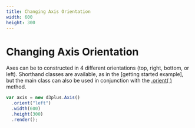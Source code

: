 ```yaml
---
title: Changing Axis Orientation
width: 600
height: 300
---
```


[width]: 600
[height]: 300

# Changing Axis Orientation

Axes can be to constructed in 4 different orientations (top, right, bottom, or left). Shorthand classes are available, as in the [getting started example], but the main class can also be used in conjunction with the [.orient( )](https://github.com/d3plus/d3plus-axis#Axis.orient) method.

```js
var axis = new d3plus.Axis()
  .orient("left")
  .width(600)
  .height(300)
  .render();
```
